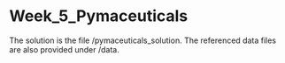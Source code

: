 # Week_5_Pymaceuticals
The solution is the file /pymaceuticals_solution. The referenced data files are also provided under /data. 
